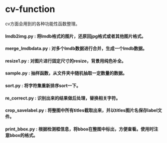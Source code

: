 # cv-function
cv方面会用到的各种功能性函数整理。

#### lmdb2img.py : 将lmdb格式的图片，还原回jpg格式或者其他图片格式。

#### merge_lmdbdata.py : 对多个lmdb数据进行合并，生成一个lmdb数据。

#### resize1.py : 对图片进行固定尺寸的resize，背景用纯色补全。

#### sample.py : 抽样函数，从文件夹中随机抽取一定数量的数据。

#### sort.py : 将字符集重新排序sort一下。

#### re_correct.py : 识别出来的结果做后处理，替换相关字符。

#### crop_savelabel.py : 将整图中所有titles截取出来，并以titles图片名保存label文件。

#### print_bbox.py : 根据检测框信息，将bbox在整图中标出，方便查看。使用时注意bbox的格式。
